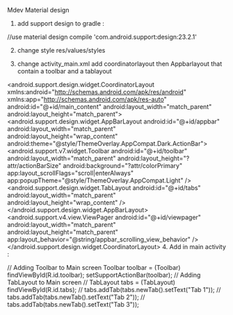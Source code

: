 ﻿Mdev Material design

1. add support design to gradle :

//use material design
compile 'com.android.support:design:23.2.1'

2. change style res/values/styles

<!-- Base application theme. -->
<style name="AppTheme.Base" parent="Theme.AppCompat.Light.NoActionBar">
    <!-- Customize your theme here. -->
    <item name="colorPrimary">#3F51B5</item>
    <!-- Light Indigo -->
    <item name="colorPrimaryDark">#3949AB</item>
    <!-- Dark Indigo -->
    <item name="colorAccent">#00B0FF</item>
    <!-- Blue -->
</style>
<style name="AppTheme" parent="AppTheme.Base"></style>

3. change activity_main.xml add coordinatorlayout then Appbarlayout that contain a toolbar and a tablayout

<android.support.design.widget.CoordinatorLayout
    xmlns:android="http://schemas.android.com/apk/res/android"
    xmlns:app="http://schemas.android.com/apk/res-auto"
    android:id="@+id/main_content"
    android:layout_width="match_parent"
    android:layout_height="match_parent">
    <android.support.design.widget.AppBarLayout
        android:id="@+id/appbar"
        android:layout_width="match_parent"
        android:layout_height="wrap_content"
        android:theme="@style/ThemeOverlay.AppCompat.Dark.ActionBar">
        <android.support.v7.widget.Toolbar
            android:id="@+id/toolbar"
            android:layout_width="match_parent"
            android:layout_height="?attr/actionBarSize"
            android:background="?attr/colorPrimary"
            app:layout_scrollFlags="scroll|enterAlways"
            app:popupTheme="@style/ThemeOverlay.AppCompat.Light" />
        <android.support.design.widget.TabLayout
            android:id="@+id/tabs"
            android:layout_width="match_parent"
            android:layout_height="wrap_content" />
    </android.support.design.widget.AppBarLayout>
    <android.support.v4.view.ViewPager
        android:id="@+id/viewpager"
        android:layout_width="match_parent"
        android:layout_height="match_parent"
        app:layout_behavior="@string/appbar_scrolling_view_behavior" />
</android.support.design.widget.CoordinatorLayout>
4. Add in main activity :

// Adding Toolbar to Main screen
        Toolbar toolbar = (Toolbar) findViewById(R.id.toolbar);
        setSupportActionBar(toolbar);
        // Adding TabLayout to Main screen
//        TabLayout tabs = (TabLayout) findViewById(R.id.tabs);
//        tabs.addTab(tabs.newTab().setText("Tab 1"));
//        tabs.addTab(tabs.newTab().setText("Tab 2"));
//        tabs.addTab(tabs.newTab().setText("Tab 3"));


